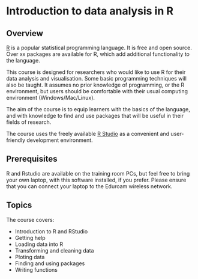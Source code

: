 # Introduction to data analysis in R

## Overview

[R](http://www.r-project.org/) is a popular statistical programming language.  It is free and open source. Over xx packages are available for R, which add additional functionality to the language.

 This course is designed for researchers who would like to use R for their data analysis and visualisation. Some basic programming techniques will also be taught.  It assumes no prior knowledge of programming, or the R environment, but users should be comfortable with their usual computing environment (Windows/Mac/Linux). 

The aim of the course is to equip learners with the basics of the language, and with knowledge to find and use packages that will be useful in their fields of research.

The course uses the freely available [R Studio](http://www.rstudio.com) as a convenient and user-friendly development environment.

## Prerequisites
R and Rstudio are available on the training room PCs, but feel free to bring your own laptop, with this software installed, if you prefer.  Please ensure that you can connect your laptop to the Eduroam wireless network.

## Topics

The course covers:

* Introduction to R and RStudio
* Getting help
* Loading data into R
* Transforming and cleaning data
* Ploting data
* Finding and using packages
* Writing functions

